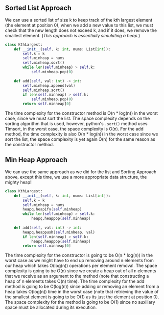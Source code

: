 ## Sorted List Approach
We can use a sorted list of size k to keep track of the kth largest element (the element at position 0), when we add a new value to this list, we must check that the new length does not exceed k, and if it does, we remove the smallest element. (*This approach is essentially simulating a heap.*)
``` python
class KthLargest:
    def __init__(self, k: int, nums: List[int]):
        self.k = k
        self.minheap = nums
        self.minheap.sort()
        while len(self.minheap) > self.k:
            self.minheap.pop(0)
  
    def add(self, val: int) -> int:
        self.minheap.append(val)
        self.minheap.sort()
        if len(self.minheap) > self.k:
            self.minheap.pop(0)
        return self.minheap[0]
```
The time complexity for the constructor method is O(n * log(n)) in the worst case, since we must sort the list. The space complexity depends on the sorting algorithm that is used, however, python's `.sort()` method uses Timsort, in the worst case, the space complexity is O(n). For the add method, the time complexity is also O(n * log(n)) in the worst case since we sort the list, the space complexity is yet again O(n) for the same reason as the constructor method.
## Min Heap Approach
We can use the same approach as we did for the list and Sorting Approach above, except this time, we use a more appropriate data structure, the mighty heap!
``` python
class KthLargest:
    def __init__(self, k: int, nums: List[int]):
        self.k = k
        self.minheap = nums
        heapq.heapify(self.minheap)
        while len(self.minheap) > self.k:
            heapq.heappop(self.minheap)
  
    def add(self, val: int) -> int:
        heapq.heappush(self.minheap, val)
        if len(self.minheap) > self.k:
            heapq.heappop(self.minheap)
        return self.minheap[0]
```
The time complexity for the constructor is going to be O(n * log(n)) in the worst case as we might have to end up removing around n elements from our heap which takes O(log(n)) operations per element removal. The space complexity is going to be O(n) since we create a heap out of all n elements that we receive as an argument to the method (note that constructing a heap of n elements takes O(n) time). The time complexity for the add method is going to be O(log(n)) since adding or removing an element from a heap takes O(log(n)) time in the worst case (note that retrieving the value of the smallest element is going to be O(1) as its just the element at position 0). The space complexity for the method is going to be O(1) since no auxiliary space must be allocated during its execution.